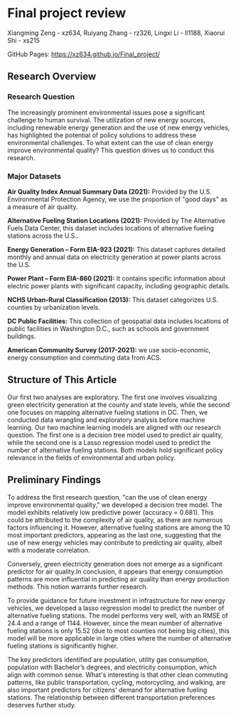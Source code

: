 # Final project review
Xiangming Zeng - xz634, Ruiyang Zhang - rz326, Lingxi Li - ll1188, Xiaorui Shi - xs215

GitHub Pages: https://xz634.github.io/Final_project/

## Research Overview

### Research Question
The increasingly prominent environmental issues pose a significant challenge to human survival. The utilization of new energy sources, including renewable energy generation and the use of new energy vehicles, has highlighted the potential of policy solutions to address these environmental challenges. To what extent can the use of clean energy improve environmental quality? This question drives us to conduct this research.

### Major Datasets

**Air Quality Index Annual Summary Data (2021):** Provided by the U.S. Environmental Protection Agency, we use the proportion of "good days" as a measure of air quality. 

**Alternative Fueling Station Locations (2021):** Provided by The Alternative Fuels Data Center, this dataset includes locations of alternative fueling stations across the U.S..

**Energy Generation – Form EIA-923 (2021):** This dataset captures detailed monthly and annual data on electricity generation at power plants across the U.S.

**Power Plant – Form EIA-860 (2021):** It contains specific information about  electric power plants with significant capacity, including geographic details.

**NCHS Urban-Rural Classification (2013):** This dataset categorizes U.S. counties by urbanization levels.

**DC Public Facilities:** This collection of geospatial data includes locations of public facilities in Washington D.C., such as schools and government buildings.

**American Community Survey (2017-2021):** we use socio-economic,  energy consumption and commuting data from ACS.

## Structure of This Article

Our first two analyses are exploratory. The first one involves visualizing green electricity generation at the county and state levels, while the second one focuses on mapping alternative fueling stations in DC. Then, we conducted data wrangling and exploratory analysis before machine learning. Our two machine learning models are aligned with our research question. The first one is a decision tree model used to predict air quality, while the second one is a Lasso regression model used to predict the number of alternative fueling stations. Both models hold significant policy relevance in the fields of environmental and urban policy.

## Preliminary Findings

To address the first research question, "can the use of clean energy improve environmental quality," we developed a decision tree model. The model exhibits relatively low predictive power (accuracy = 0.681). This could be attributed to the complexity of air quality, as there are numerous factors influencing it. However, alternative fueling stations are among the 10 most important predictors, appearing as the last one, suggesting that the use of new energy vehicles may contribute to predicting air quality, albeit with a moderate correlation. 

Conversely, green electricity generation does not emerge as a significant predictor for air quality.In conclusion, it appears that energy consumption patterns are more influential in predicting air quality than energy production methods. This notion warrants further research.

To provide guidance for future investment in infrastructure for new energy vehicles, we developed a lasso regression model to predict the number of alternative fueling stations. The model performs very well, with an RMSE of 24.4 and a range of 1144. However, since the mean number of alternative fueling stations is only 15.52 (due to most counties not being big cities), this model will be more applicable in large cities where the number of alternative fueling stations is significantly higher.

The key predictors identified are population, utility gas consumption, population with Bachelor’s degrees, and electricity consumption, which align with common sense. What's interesting is that other clean commuting patterns, like public transportation, cycling, motorcycling, and walking, are also important predictors for citizens' demand for alternative fueling stations. The relationship between different transportation preferences deserves further study.

